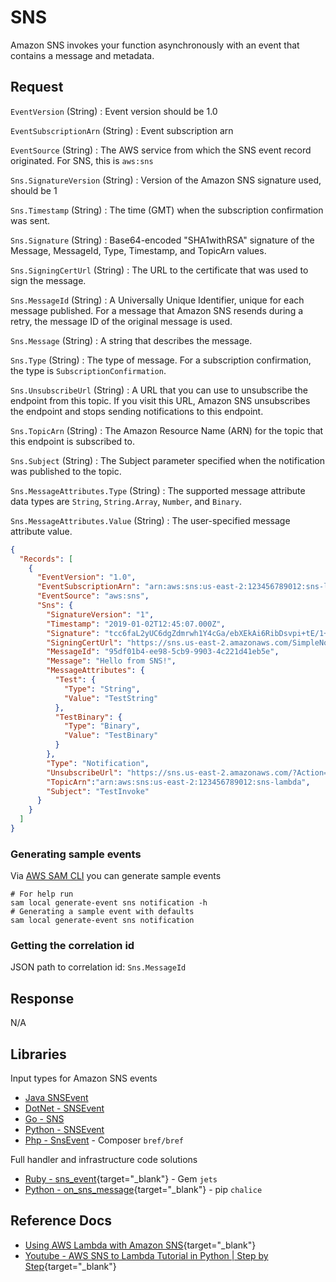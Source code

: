 # SNS

Amazon SNS invokes your function asynchronously with an event that contains a message and metadata.

## Request

`EventVersion` (String)
: Event version should be 1.0

`EventSubscriptionArn` (String)
: Event subscription arn

`EventSource` (String)
: The AWS service from which the SNS event record originated. For SNS, this is `aws:sns`

`Sns.SignatureVersion` (String)
: Version of the Amazon SNS signature used, should be 1

`Sns.Timestamp` (String)
: The time (GMT) when the subscription confirmation was sent.

`Sns.Signature` (String)
: Base64-encoded "SHA1withRSA" signature of the Message, MessageId, Type, Timestamp, and TopicArn values.

`Sns.SigningCertUrl` (String)
: The URL to the certificate that was used to sign the message.

`Sns.MessageId` (String)
: A Universally Unique Identifier, unique for each message published. For a message that Amazon SNS resends during a 
retry, the message ID of the original message is used.

`Sns.Message` (String)
: A string that describes the message.

`Sns.Type` (String)
: The type of message. For a subscription confirmation, the type is `SubscriptionConfirmation`.

`Sns.UnsubscribeUrl` (String)
: A URL that you can use to unsubscribe the endpoint from this topic. If you visit this URL, Amazon SNS unsubscribes 
the endpoint and stops sending notifications to this endpoint.

`Sns.TopicArn` (String)
: The Amazon Resource Name (ARN) for the topic that this endpoint is subscribed to.

`Sns.Subject` (String)
: The Subject parameter specified when the notification was published to the topic.

`Sns.MessageAttributes.Type` (String)
: The supported message attribute data types are `String`, `String.Array`, `Number`, and `Binary`.

`Sns.MessageAttributes.Value` (String)
: The user-specified message attribute value.

```json title="Example Amazon SNS message event"
{
  "Records": [
    {
      "EventVersion": "1.0",
      "EventSubscriptionArn": "arn:aws:sns:us-east-2:123456789012:sns-lambda:21be56ed-a058-49f5-8c98-aedd2564c486",
      "EventSource": "aws:sns",
      "Sns": {
        "SignatureVersion": "1",
        "Timestamp": "2019-01-02T12:45:07.000Z",
        "Signature": "tcc6faL2yUC6dgZdmrwh1Y4cGa/ebXEkAi6RibDsvpi+tE/1+82j...65r==",
        "SigningCertUrl": "https://sns.us-east-2.amazonaws.com/SimpleNotificationService-ac565b8b1a6c5d002d285f9598aa1d9b.pem",
        "MessageId": "95df01b4-ee98-5cb9-9903-4c221d41eb5e",
        "Message": "Hello from SNS!",
        "MessageAttributes": {
          "Test": {
            "Type": "String",
            "Value": "TestString"
          },
          "TestBinary": {
            "Type": "Binary",
            "Value": "TestBinary"
          }
        },
        "Type": "Notification",
        "UnsubscribeUrl": "https://sns.us-east-2.amazonaws.com/?Action=Unsubscribe&amp;SubscriptionArn=arn:aws:sns:us-east-2:123456789012:test-lambda:21be56ed-a058-49f5-8c98-aedd2564c486",
        "TopicArn":"arn:aws:sns:us-east-2:123456789012:sns-lambda",
        "Subject": "TestInvoke"
      }
    }
  ]
}
```

### Generating sample events

Via [AWS SAM CLI](https://docs.aws.amazon.com/serverless-application-model/latest/developerguide/serverless-sam-cli-install.html) you can generate sample
events

```shell
# For help run
sam local generate-event sns notification -h
# Generating a sample event with defaults
sam local generate-event sns notification
```

### Getting the correlation id

JSON path to correlation id: `Sns.MessageId`

## Response

N/A

## Libraries

Input types for Amazon SNS events

- [Java SNSEvent](https://github.com/aws/aws-lambda-java-libs/blob/master/aws-lambda-java-events/src/main/java/com/amazonaws/services/lambda/runtime/events/SNSEvent.java)
- [DotNet - SNSEvent](https://github.com/aws/aws-lambda-dotnet/blob/master/Libraries/src/Amazon.Lambda.SNSEvents/SNSEvent.cs)
- [Go - SNS](https://github.com/aws/aws-lambda-go/blob/main/events/sns.go)
- [Python - SNSEvent](https://awslabs.github.io/aws-lambda-powertools-python/latest/utilities/data_classes/#sqs)
- [Php - SnsEvent](https://bref.sh/docs/function/handlers.html#sns-events) - Composer `bref/bref`

Full handler and infrastructure code solutions

- [Ruby - sns_event](https://rubyonjets.com/docs/events/sns/){target="_blank"} - Gem `jets`
- [Python - on_sns_message](https://aws.github.io/chalice/topics/events.html#sns-events){target="_blank"} - pip `chalice`

## Reference Docs

- [Using AWS Lambda with Amazon SNS](https://docs.aws.amazon.com/lambda/latest/dg/with-sns.html){target="_blank"}
- [Youtube - AWS SNS to Lambda Tutorial in Python | Step by Step](https://www.youtube.com/watch?v=PsJsP-7cydk){target="_blank"}
